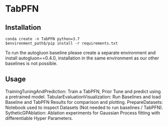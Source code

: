 # TabPFN

## Installation
```
conda create -n TabPFN python=3.7
$environment_path$/pip install -r requirements.txt
```

To run the autogluon baseline please create a separate environment and install autogluon==0.4.0, installation in the same environment as our other baselines is not possible.

## Usage
TrainingTuningAndPrediction: Train a TabPFN, Prior Tune and predict using a pretrained model.
TabularEvaluationVisualization: Run Baselines and load Baseline and TabPFN Results for comparison and plotting.
PrepareDatasets: Notebook used to inspect Datasets (Not needed to run baselines / TabPFN).
SytheticGPAblation: Ablation experiments for Gaussian Process fitting with differentiable Hyper Parameters.

